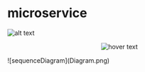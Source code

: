 # microservice
![alt text](https://github.com/Dmytruto/microservice/Diagram.png)
<p align="center">
  <img src="https://github.com/Dmytruto/microservice/Diagram.png" title="hover text">
</p>
![sequenceDiagram](Diagram.png)
